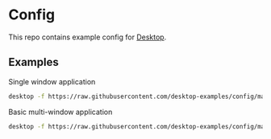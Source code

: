 # Config

This repo contains example config for [Desktop](https://github.com/reactivemarkets/desktop).

## Examples

Single window application

```bash
desktop -f https://raw.githubusercontent.com/desktop-examples/config/master/examples/single-window.yaml
```

Basic multi-window application

```bash
desktop -f https://raw.githubusercontent.com/desktop-examples/config/master/examples/multi-window.yaml
```
